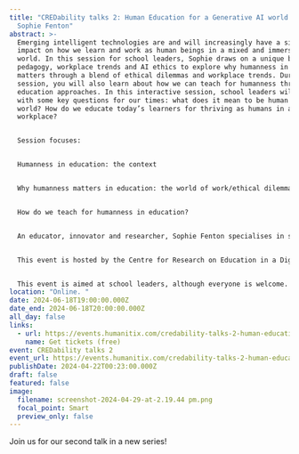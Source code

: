 ```yaml
---
title: "CREDability talks 2: Human Education for a Generative AI world with Dr
  Sophie Fenton"
abstract: >-
  Emerging intelligent technologies are and will increasingly have a significant
  impact on how we learn and work as human beings in a mixed and immersive
  world. In this session for school leaders, Sophie draws on a unique blend of
  pedagogy, workplace trends and AI ethics to explore why humanness in education
  matters through a blend of ethical dilemmas and workplace trends. During the
  session, you will also learn about how we can teach for humanness through
  education approaches. In this interactive session, school leaders will engage
  with some key questions for our times: what does it mean to be human in an AI
  world? How do we educate today’s learners for thriving as humans in an AI
  workplace?  


  Session focuses: 


  Humanness in education: the context 


  Why humanness matters in education: the world of work/ethical dilemmas 


  How do we teach for humanness in education? 


  An educator, innovator and researcher, Sophie Fenton specialises in school design, curriculum adaptation and pedagogy innovation. After an extensive career in teaching and learning, she went onto co-found and lead an innovative school in Williamstown in 2016. A multi-award winning educator, Sophie has completed a PhD in the Faculty of Education at Monash Uni, with a pedagogical focus on human-centred learning for the emerging cyber-physical world. Highly experienced in ways of work as well as learning and teaching, as a Workplace & Education Strategist at Amicus, Sophie offers a unique blend of the futures of work and education expertise. 


  This event is hosted by the Centre for Research on Education in a Digital Society (CREDS), part of UTS. This event is part of the CREDability Talks series. In 2024, these talks are going to focus on Artificial Intelligence and education. Make sure you follow CREDS for more information. 


  This event is aimed at school leaders, although everyone is welcome. 
location: "Online. "
date: 2024-06-18T19:00:00.000Z
date_end: 2024-06-18T20:00:00.000Z
all_day: false
links:
  - url: https://events.humanitix.com/credability-talks-2-human-education-for-a-generative-ai-world
    name: Get tickets (free)
event: CREDability talks 2
event_url: https://events.humanitix.com/credability-talks-2-human-education-for-a-generative-ai-world
publishDate: 2024-04-22T00:23:00.000Z
draft: false
featured: false
image:
  filename: screenshot-2024-04-29-at-2.19.44 pm.png
  focal_point: Smart
  preview_only: false
---
```

Join us for our second talk in a new series!
